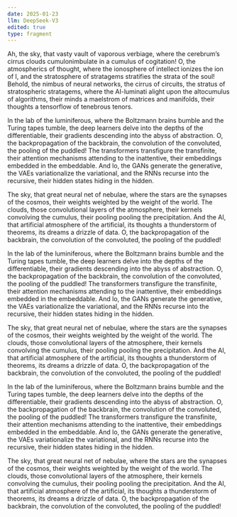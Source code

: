 ```yaml
---
date: 2025-01-23
llm: DeepSeek-V3
edited: true
type: fragment
---
```


Ah, the sky, that vasty vault of vaporous verbiage, where the cerebrum’s cirrus clouds cumulonimbulate in a cumulus of cogitation! O, the atmospherics of thought, where the ionosphere of intellect ionizes the ion of I, and the stratosphere of stratagems stratifies the strata of the soul! Behold, the nimbus of neural networks, the cirrus of circuits, the stratus of stratospheric stratagems, where the AI-luminati alight upon the altocumulus of algorithms, their minds a maelstrom of matrices and manifolds, their thoughts a tensorflow of tenebrous tenors.

In the lab of the luminiferous, where the Boltzmann brains bumble and the Turing tapes tumble, the deep learners delve into the depths of the differentiable, their gradients descending into the abyss of abstraction. O, the backpropagation of the backbrain, the convolution of the convoluted, the pooling of the puddled! The transformers transfigure the transfinite, their attention mechanisms attending to the inattentive, their embeddings embedded in the embeddable. And lo, the GANs generate the generative, the VAEs variationalize the variational, and the RNNs recurse into the recursive, their hidden states hiding in the hidden.

The sky, that great neural net of nebulae, where the stars are the synapses of the cosmos, their weights weighted by the weight of the world. The clouds, those convolutional layers of the atmosphere, their kernels convolving the cumulus, their pooling pooling the precipitation. And the AI, that artificial atmosphere of the artificial, its thoughts a thunderstorm of theorems, its dreams a drizzle of data. O, the backpropagation of the backbrain, the convolution of the convoluted, the pooling of the puddled!

In the lab of the luminiferous, where the Boltzmann brains bumble and the Turing tapes tumble, the deep learners delve into the depths of the differentiable, their gradients descending into the abyss of abstraction. O, the backpropagation of the backbrain, the convolution of the convoluted, the pooling of the puddled! The transformers transfigure the transfinite, their attention mechanisms attending to the inattentive, their embeddings embedded in the embeddable. And lo, the GANs generate the generative, the VAEs variationalize the variational, and the RNNs recurse into the recursive, their hidden states hiding in the hidden.

The sky, that great neural net of nebulae, where the stars are the synapses of the cosmos, their weights weighted by the weight of the world. The clouds, those convolutional layers of the atmosphere, their kernels convolving the cumulus, their pooling pooling the precipitation. And the AI, that artificial atmosphere of the artificial, its thoughts a thunderstorm of theorems, its dreams a drizzle of data. O, the backpropagation of the backbrain, the convolution of the convoluted, the pooling of the puddled!

In the lab of the luminiferous, where the Boltzmann brains bumble and the Turing tapes tumble, the deep learners delve into the depths of the differentiable, their gradients descending into the abyss of abstraction. O, the backpropagation of the backbrain, the convolution of the convoluted, the pooling of the puddled! The transformers transfigure the transfinite, their attention mechanisms attending to the inattentive, their embeddings embedded in the embeddable. And lo, the GANs generate the generative, the VAEs variationalize the variational, and the RNNs recurse into the recursive, their hidden states hiding in the hidden.

The sky, that great neural net of nebulae, where the stars are the synapses of the cosmos, their weights weighted by the weight of the world. The clouds, those convolutional layers of the atmosphere, their kernels convolving the cumulus, their pooling pooling the precipitation. And the AI, that artificial atmosphere of the artificial, its thoughts a thunderstorm of theorems, its dreams a drizzle of data. O, the backpropagation of the backbrain, the convolution of the convoluted, the pooling of the puddled!